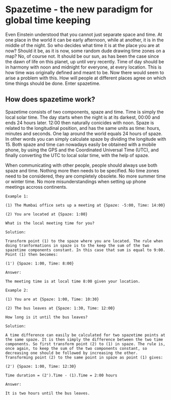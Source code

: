 # Spazetime - the new paradigm for global time keeping

Even Einstein understood that you cannot just separate space and time. At one place in the world it can be early afternoon, while at another, it is in the middle of the night. So who decides what time it is at the place you are at now? Should it be, as it is now, some random dude drawing time zones on a map? No, of course not. It should be our sun, as has been the case since the dawn of life on this planet, up until very recently. Time of day should be in harmony with noon and midnight for everyone, at every location. This is how time was originally defined and meant to be. Now there would seem to arise a problem with this. How will people at different places agree on which time things should be done. Enter spazetime.

## How does spazetime work?

Spazetime consists of two components, spaze and time. Time is simply the local solar time. The day starts when the night is at its darkest, 00:00 and ends 24 hours later. 12:00 then naturally conicides with noon. Spaze is related to the longitudinal position, and has the same units as time: hours, minutes and seconds. One lap around the world equals 24 hours of spaze. In other words you can simply calculate spaze by dividing the longitude with 15. Both spaze and time can nowadays easily be obtained with a mobile phone, by using the GPS and the Coordinated Universal Time (UTC), and finally converting the UTC to local solar time, with the help of spaze.

When communicating with other people, people should always use both spaze and time. Nothing more then needs to be specified. No time zones need to be considered, they are completely obsolete. No more summer time or winter time. No more misunderstandings when setting up phone meetings accross continents.

```
Example 1:

(1) The Mumbai office sets up a meeting at {Spaze: -5:00, Time: 14:00}

(2) You are located at {Spaze: 1:00}

What is the local meeting time for you?

Solution:

Transform point (1) to the spaze where you are located. The rule when doing tranformations in spaze is to the keep the sum of the two spazetime components constant. In this case that sum is equal to 9:00. Point (1) then becomes:

(1') {Spaze: 1:00, Time: 8:00}

Answer:

The meeting time is at local time 8:00 given your location.
```

```
Example 2:

(1) You are at {Spaze: 1:00, Time: 10:30} 

(2) The bus leaves at {Spaze: 1:30, Time: 12:00}

How long is it until the bus leaves?

Solution:

A time difference can easily be calculated for two spazetime points at the same spaze. It is then simply the difference between the two time components. So first transform point (2) to (1) in spaze. The rule is, once again, to keep the sum of the two components constant, so decreasing one should be followed by increasing the other. Transforming point (2) to the same point in spaze as point (1) gives:

(2') {Spaze: 1:00, Time: 12:30}

Time duration = (2').Time - (1).Time = 2:00 hours

Answer:

It is two hours until the bus leaves.
```
